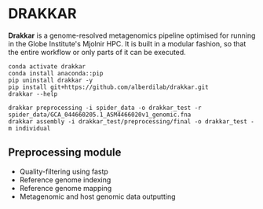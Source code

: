 # DRAKKAR

**Drakkar** is a genome-resolved metagenomics pipeline optimised for running in the Globe Institute's Mjolnir HPC. It is built in a modular fashion, so that the entire workflow or only parts of it can be executed.

```
conda activate drakkar
conda install anaconda::pip
pip uninstall drakkar -y
pip install git+https://github.com/alberdilab/drakkar.git
drakkar --help
```

```
drakkar preprocessing -i spider_data -o drakkar_test -r spider_data/GCA_044660205.1_ASM4466020v1_genomic.fna
drakkar assembly -i drakkar_test/preprocessing/final -o drakkar_test -m individual
```

## Preprocessing module

- Quality-filtering using fastp
- Reference genome indexing
- Reference genome mapping
- Metagenomic and host genomic data outputting

